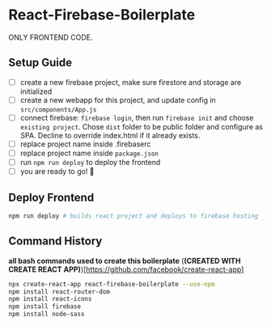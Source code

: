 # React-Firebase-Boilerplate

ONLY FRONTEND CODE.

## Setup Guide

- [ ] create a new firebase project, make sure firestore and storage are initialized
- [ ] create a new webapp for this project, and update config in `src/components/App.js`
- [ ] connect firebase: `firebase login`, then run `firebase init` and choose `existing project`. Chose `dist` folder to be public folder and configure as SPA. Decline to override index.html if it already exists.
- [ ] replace project name inside .firebaserc
- [ ] replace project name inside `package.json`
- [ ] run `npm run deploy` to deploy the frontend
- [ ] you are ready to go! 🥳

## Deploy Frontend

```bash
npm run deploy # builds react project and deploys to firebase hosting
```

## Command History
**all bash commands used to create this boilerplate**
(**(CREATED WITH CREATE REACT APP)**)[https://github.com/facebook/create-react-app]
```bash
npx create-react-app react-firebase-boilerplate --use-npm
npm install react-router-dom
npm install react-icons
npm install firebase
npm install node-sass
```
